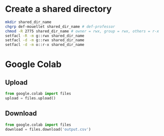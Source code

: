 # Create a shared directory

```bash
mkdir shared_dir_name
chgrp def-mouellet shared_dir_name # def-professor
chmod -R 2775 shared_dir_name # owner = rwx, group = rwx, others = r-x
setfacl -R -m g::rwx shared_dir_name
setfacl -d -m g::rwx shared_dir_name
setfacl -d -m o::r-x shared_dir_name
```

# Google Colab
## Upload
```python
from google.colab import files
upload = files.upload()
```

## Download
```python
from google.colab import files
download = files.download('output.csv')
```